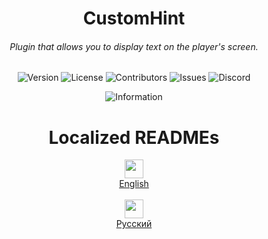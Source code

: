 <h1 align="center">CustomHint</h1>
<h6 align="center">Plugin that allows you to display text on the player's screen. </h6>
<div align="center">
  
![Version](https://img.shields.io/github/v/release/BTF-SCPSL/CustomHint?label=Version)
![License](https://img.shields.io/github/license/BTF-SCPSL/CustomHint?label=License)
![Contributors](https://img.shields.io/github/contributors/BTF-SCPSL/CustomHint?label=Contributors)
![Issues](https://img.shields.io/github/issues/BTF-SCPSL/CustomHint?label=Issues)
![Discord](https://img.shields.io/discord/755677851554152508?label=Discord)  

</div>

<div align="center">
  
![Information](https://repobeats.axiom.co/api/embed/aa7588e5eac40914af302a99b6d146413eb22c41.svg "Repobeats analytics image")

</div>
<h1 align="center">
Localized READMEs
</h1>
<div align="center">
  <div>
    <img src="https://flagsapi.com/US/flat/64.png" height=30>
    <br>
    <a href="documentation/README.md">English</a>
  </div>
  <br>
  <div>
    <img src="https://flagsapi.com/RU/flat/64.png" height=30>
    <br>
    <a href="documentation/localization/README-Русский.md">Русский</a>
  </div>
</div>
